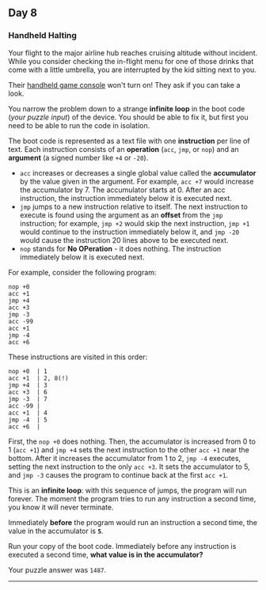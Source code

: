 ## Day 8

### Handheld Halting

Your flight to the major airline hub reaches cruising altitude without incident. While you consider checking 
the in-flight menu for one of those drinks that come with a little umbrella, you are interrupted by the kid 
sitting next to you.

Their [handheld game console](https://en.wikipedia.org/wiki/Handheld_game_console) won't turn on! 
They ask if you can take a look.

You narrow the problem down to a strange **infinite loop** in the boot code (_your puzzle input_) of the 
device. You should be able to fix it, but first you need to be able to run the code in isolation.

The boot code is represented as a text file with one **instruction** per line of text. Each instruction consists 
of an **operation** (`acc`, `jmp`, or `nop`) and an **argument** (a signed number like `+4` or `-20`).

- `acc` increases or decreases a single global value called the **accumulator** by the value given in the argument. For example, `acc +7` would increase the accumulator by 7. The accumulator starts at 0. After an acc instruction, the instruction immediately below it is executed next.
- `jmp` jumps to a new instruction relative to itself. The next instruction to execute is found using the argument as an **offset** from the `jmp` instruction; for example, `jmp +2` would skip the next instruction, `jmp +1` would continue to the instruction immediately below it, and `jmp -20` would cause the instruction 20 lines above to be executed next.
- `nop` stands for **No OPeration** - it does nothing. The instruction immediately below it is executed next.

For example, consider the following program:

```
nop +0
acc +1
jmp +4
acc +3
jmp -3
acc -99
acc +1
jmp -4
acc +6
```

These instructions are visited in this order:

```
nop +0  | 1
acc +1  | 2, 8(!)
jmp +4  | 3
acc +3  | 6
jmp -3  | 7
acc -99 |
acc +1  | 4
jmp -4  | 5
acc +6  |
```

First, the `nop +0` does nothing. Then, the accumulator is increased from 0 to 1 (`acc +1`) and `jmp +4` sets 
the next instruction to the other `acc +1` near the bottom. After it increases the accumulator from 1 to 2, 
`jmp -4` executes, setting the next instruction to the only `acc +3`. It sets the accumulator to 5, and `jmp -3` 
causes the program to continue back at the first `acc +1`.

This is an **infinite loop**: with this sequence of jumps, the program will run forever. The moment the program 
tries to run any instruction a second time, you know it will never terminate.

Immediately **before** the program would run an instruction a second time, the value in the accumulator is **`5`**.

Run your copy of the boot code. Immediately before any instruction is executed a second time, **what value is 
in the accumulator?**

Your puzzle answer was `1487`.

---
